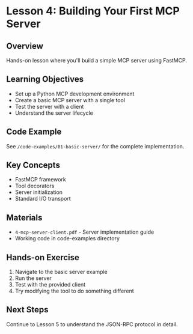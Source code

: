 # Lesson 4: Building Your First MCP Server

## Overview
Hands-on lesson where you'll build a simple MCP server using FastMCP.

## Learning Objectives
- Set up a Python MCP development environment
- Create a basic MCP server with a single tool
- Test the server with a client
- Understand the server lifecycle

## Code Example
See `/code-examples/01-basic-server/` for the complete implementation.

## Key Concepts
- FastMCP framework
- Tool decorators
- Server initialization
- Standard I/O transport

## Materials
- `4-mcp-server-client.pdf` - Server implementation guide
- Working code in code-examples directory

## Hands-on Exercise
1. Navigate to the basic server example
2. Run the server
3. Test with the provided client
4. Try modifying the tool to do something different

## Next Steps
Continue to Lesson 5 to understand the JSON-RPC protocol in detail.